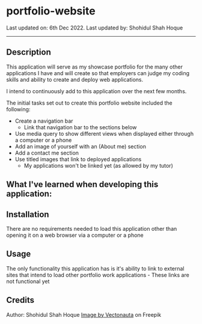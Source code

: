# portfolio-website

Last updated on: 6th Dec 2022. Last updated by: Shohidul Shah Hoque
__________

## Description
This application will serve as my showcase portfolio for the many other applications I have and will create so that employers can judge my coding skills and ability to create and deploy web applications.

I intend to continuously add to this application over the next few months.

The initial tasks set out to create this portfolio website included the following:
- Create a navigation bar
    - Link that navigation bar to the sections below
- Use media query to show different views when displayed either through a computer or a phone
- Add an image of yourself with an (About me) section
- Add a contact me section
- Use titled images that link to deployed applications
    - My applications won't be linked yet (as allowed by my tutor)

What I've learned when developing this application:
- 

## Installation
There are no requirements needed to load this application other than opening it on a web browser via a computer or a phone

## Usage
The only functionality this application has is it's ability to link to external sites that intend to load other portfolio work applications
    - These links are not functional yet

## Credits
Author: Shohidul Shah Hoque
<a href="https://www.freepik.com/free-psd/isolated-realistic-laptop_28427060.htm#query=macbook%20mockup&position=47&from_view=keyword">Image by Vectonauta</a> on Freepik